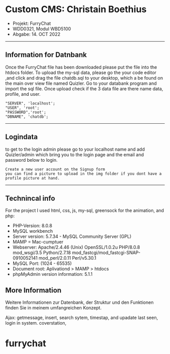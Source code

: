 # Custom CMS: Christain Boethius

- Projekt: FurryChat
- WDD0321, Modul WBD5100
- Abgabe: 14. OCT 2022

---

## Information for Datnbank

Once the FurryChat file has been downloaded please put the file into the htdocs folder.
To upload the my-sql data, please go the your code editor ,and click and drag the file chatdb.sql to your desktop, which a be found on the main over view file named Quizler. Go to your databank program and import the sql file. Once upload check if the 3 data file are there name data, profile, and user.

```
"SERVER", 'localhost';
"USER", 'root';
"PASSWORD",'root';
"DBNAME", 'chatdb';
```

---

## Logindata

to get to the login admin please go to your localhost name and add Quizler/admin which bring you to the login page and the email and password below to login.

```
Create a new user account on the Signup form
you can find a picture to upload in the img folder if you dont have a profile picture at hand.
```

---

## Technincal info

For the project I used html, css, js, my-sql, greensock for the animation, and php:

- PHP-Version: 8.0.8
- MySQL workbench
- Server version: 5.7.34 - MySQL Community Server (GPL)
- MAMP = Mac-cumptuer
- Webserver: Apache/2.4.46 (Unix) OpenSSL/1.0.2u PHP/8.0.8 mod_wsgi/3.5 Python/2.7.18 mod_fastcgi/mod_fastcgi-SNAP-0910052141 mod_perl/2.0.11 Perl/v5.30.1
- MySQL Port: (1024 - 65535)
- Document root: Aplivationd > MAMP > htdocs
- phpMyAdmin version information: 5.1.1

## More Information

Weitere Informationen zur Datenbank, der Struktur und den Funktionen finden Sie in meinem umfangreichen Konzept.

Ajax:
getmessage,
insert, search sytem,
timestap, and upadate last seen,
login in system.
coverstation,
# furrychat
